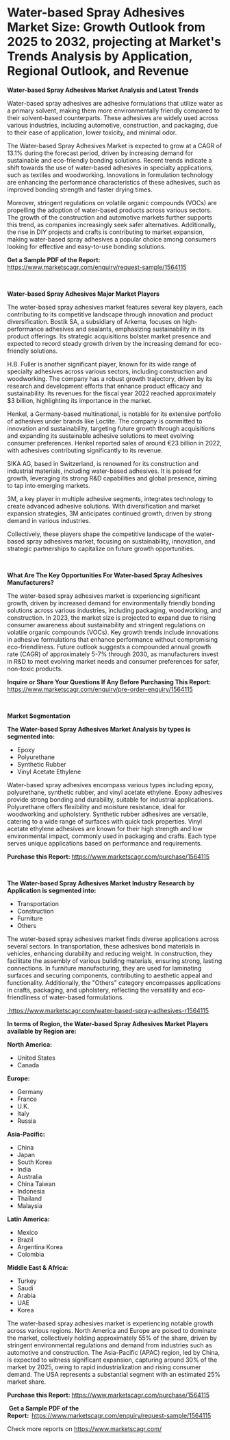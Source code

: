 <p><h1>Water-based Spray Adhesives Market Size: Growth Outlook from 2025 to 2032, projecting at Market's Trends Analysis by Application, Regional Outlook, and Revenue</h1></p><p><strong>Water-based Spray Adhesives Market Analysis and Latest Trends</strong></p>
<p><p>Water-based spray adhesives are adhesive formulations that utilize water as a primary solvent, making them more environmentally friendly compared to their solvent-based counterparts. These adhesives are widely used across various industries, including automotive, construction, and packaging, due to their ease of application, lower toxicity, and minimal odor. </p><p>The Water-based Spray Adhesives Market is expected to grow at a CAGR of 13.1% during the forecast period, driven by increasing demand for sustainable and eco-friendly bonding solutions. Recent trends indicate a shift towards the use of water-based adhesives in specialty applications, such as textiles and woodworking. Innovations in formulation technology are enhancing the performance characteristics of these adhesives, such as improved bonding strength and faster drying times.</p><p>Moreover, stringent regulations on volatile organic compounds (VOCs) are propelling the adoption of water-based products across various sectors. The growth of the construction and automotive markets further supports this trend, as companies increasingly seek safer alternatives. Additionally, the rise in DIY projects and crafts is contributing to market expansion, making water-based spray adhesives a popular choice among consumers looking for effective and easy-to-use bonding solutions.</p></p>
<p><strong>Get a Sample PDF of the Report:&nbsp;</strong> <a href="https://www.marketscagr.com/enquiry/request-sample/1564115?utm_campaign=1895&utm_medium=2&utm_source=Github&utm_content=ia&utm_term=06022025&utm_id=water-based-spray-adhesives">https://www.marketscagr.com/enquiry/request-sample/1564115</a></p>
<p>&nbsp;</p>
<p><strong>Water-based Spray Adhesives Major Market Players</strong></p>
<p><p>The water-based spray adhesives market features several key players, each contributing to its competitive landscape through innovation and product diversification. Bostik SA, a subsidiary of Arkema, focuses on high-performance adhesives and sealants, emphasizing sustainability in its product offerings. Its strategic acquisitions bolster market presence and expected to record steady growth driven by the increasing demand for eco-friendly solutions.</p><p>H.B. Fuller is another significant player, known for its wide range of specialty adhesives across various sectors, including construction and woodworking. The company has a robust growth trajectory, driven by its research and development efforts that enhance product efficacy and sustainability. Its revenues for the fiscal year 2022 reached approximately $3 billion, highlighting its importance in the market.</p><p>Henkel, a Germany-based multinational, is notable for its extensive portfolio of adhesives under brands like Loctite. The company is committed to innovation and sustainability, targeting future growth through acquisitions and expanding its sustainable adhesive solutions to meet evolving consumer preferences. Henkel reported sales of around €23 billion in 2022, with adhesives contributing significantly to its revenue.</p><p>SIKA AG, based in Switzerland, is renowned for its construction and industrial materials, including water-based adhesives. It is poised for growth, leveraging its strong R&D capabilities and global presence, aiming to tap into emerging markets.</p><p>3M, a key player in multiple adhesive segments, integrates technology to create advanced adhesive solutions. With diversification and market expansion strategies, 3M anticipates continued growth, driven by strong demand in various industries.</p><p>Collectively, these players shape the competitive landscape of the water-based spray adhesives market, focusing on sustainability, innovation, and strategic partnerships to capitalize on future growth opportunities.</p></p>
<p>&nbsp;</p>
<p><strong>What Are The Key Opportunities For Water-based Spray Adhesives Manufacturers?</strong></p>
<p><p>The water-based spray adhesives market is experiencing significant growth, driven by increased demand for environmentally friendly bonding solutions across various industries, including packaging, woodworking, and construction. In 2023, the market size is projected to expand due to rising consumer awareness about sustainability and stringent regulations on volatile organic compounds (VOCs). Key growth trends include innovations in adhesive formulations that enhance performance without compromising eco-friendliness. Future outlook suggests a compounded annual growth rate (CAGR) of approximately 5-7% through 2030, as manufacturers invest in R&D to meet evolving market needs and consumer preferences for safer, non-toxic products.</p></p>
<p><strong>Inquire or Share Your Questions If Any Before Purchasing This Report:</strong> <a href="https://www.marketscagr.com/enquiry/pre-order-enquiry/1564115?utm_campaign=1895&utm_medium=2&utm_source=Github&utm_content=ia&utm_term=06022025&utm_id=water-based-spray-adhesives">https://www.marketscagr.com/enquiry/pre-order-enquiry/1564115</a></p>
<p>&nbsp;</p>
<p><strong>Market Segmentation</strong></p>
<p><strong>The Water-based Spray Adhesives Market Analysis by types is segmented into:</strong></p>
<p><ul><li>Epoxy</li><li>Polyurethane</li><li>Synthetic Rubber</li><li>Vinyl Acetate Ethylene</li></ul></p>
<p><p>Water-based spray adhesives encompass various types including epoxy, polyurethane, synthetic rubber, and vinyl acetate ethylene. Epoxy adhesives provide strong bonding and durability, suitable for industrial applications. Polyurethane offers flexibility and moisture resistance, ideal for woodworking and upholstery. Synthetic rubber adhesives are versatile, catering to a wide range of surfaces with quick tack properties. Vinyl acetate ethylene adhesives are known for their high strength and low environmental impact, commonly used in packaging and crafts. Each type serves unique applications based on performance and requirements.</p></p>
<p><strong>Purchase this Report:&nbsp;</strong><a href="https://www.marketscagr.com/purchase/1564115?utm_campaign=1895&utm_medium=2&utm_source=Github&utm_content=ia&utm_term=06022025&utm_id=water-based-spray-adhesives">https://www.marketscagr.com/purchase/1564115</a></p>
<p>&nbsp;</p>
<p><strong>The Water-based Spray Adhesives Market Industry Research by Application is segmented into:</strong></p>
<p><ul><li>Transportation</li><li>Construction</li><li>Furniture</li><li>Others</li></ul></p>
<p><p>The water-based spray adhesives market finds diverse applications across several sectors. In transportation, these adhesives bond materials in vehicles, enhancing durability and reducing weight. In construction, they facilitate the assembly of various building materials, ensuring strong, lasting connections. In furniture manufacturing, they are used for laminating surfaces and securing components, contributing to aesthetic appeal and functionality. Additionally, the "Others" category encompasses applications in crafts, packaging, and upholstery, reflecting the versatility and eco-friendliness of water-based formulations.</p></p>
<p><a href="https://www.marketscagr.com/water-based-spray-adhesives-r1564115?utm_campaign=1895&utm_medium=2&utm_source=Github&utm_content=ia&utm_term=06022025&utm_id=water-based-spray-adhesives">&nbsp;https://www.marketscagr.com/water-based-spray-adhesives-r1564115</a></p>
<p><strong>In terms of Region, the Water-based Spray Adhesives Market Players available by Region are:</strong></p>
<p>
    <p> <strong> North America: </strong>
        <ul>
            <li>United States</li>
            <li>Canada</li>
        </ul>
        </p> 
    <p> <strong> Europe: </strong>
        <ul>
            <li>Germany</li>
            <li>France</li>
            <li>U.K.</li>
            <li>Italy</li>
            <li>Russia</li>
        </ul>
        </p> 
    <p> <strong> Asia-Pacific: </strong>
        <ul>
            <li>China</li>
            <li>Japan</li>
            <li>South Korea</li>
            <li>India</li>
            <li>Australia</li>
            <li>China Taiwan</li>
            <li>Indonesia</li>
            <li>Thailand</li>
            <li>Malaysia</li>
        </ul>
        </p> 
    <p> <strong> Latin America: </strong>
        <ul>
            <li>Mexico</li>
            <li>Brazil</li>
            <li>Argentina Korea</li>
            <li>Colombia</li>
        </ul>
        </p> 
    <p> <strong> Middle East & Africa: </strong>
        <ul>
            <li>Turkey</li>
            <li>Saudi</li>
            <li>Arabia</li>
            <li>UAE</li>
            <li>Korea</li>
        </ul>
    </p>
    </p>
<p><p>The water-based spray adhesives market is experiencing notable growth across various regions. North America and Europe are poised to dominate the market, collectively holding approximately 55% of the share, driven by stringent environmental regulations and demand from industries such as automotive and construction. The Asia-Pacific (APAC) region, led by China, is expected to witness significant expansion, capturing around 30% of the market by 2025, owing to rapid industrialization and rising consumer demand. The USA represents a substantial segment with an estimated 25% market share.</p></p>
<p><strong>Purchase this Report: </strong><a href="https://www.marketscagr.com/purchase/1564115?utm_campaign=1895&utm_medium=2&utm_source=Github&utm_content=ia&utm_term=06022025&utm_id=water-based-spray-adhesives">https://www.marketscagr.com/purchase/1564115</a></p>
<p>&nbsp;<strong>Get a Sample PDF of the Report:&nbsp;&nbsp;</strong><a href="https://www.marketscagr.com/enquiry/request-sample/1564115?utm_campaign=1895&utm_medium=2&utm_source=Github&utm_content=ia&utm_term=06022025&utm_id=water-based-spray-adhesives">https://www.marketscagr.com/enquiry/request-sample/1564115</a></p>
<p><strong></strong></p>
<p>Check more reports on <a href="https://www.marketscagr.com/?utm_campaign=1895&utm_medium=2&utm_source=Github&utm_content=ia&utm_term=06022025&utm_id=water-based-spray-adhesives">https://www.marketscagr.com/</a></p>